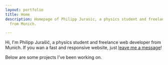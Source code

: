 ```yaml
---
layout: portfolio
title: Home
description: Homepage of Philipp Jurasic, a physics student and freelance web developer
  from Munich.

---
```

Hi, I'm Philipp Jurašić, a physics student and freelance web developer from Munich. If you wan a fast and responsive website, just [leave me a message](/about#contact "contact form")!

Below are some projects I've been working on.